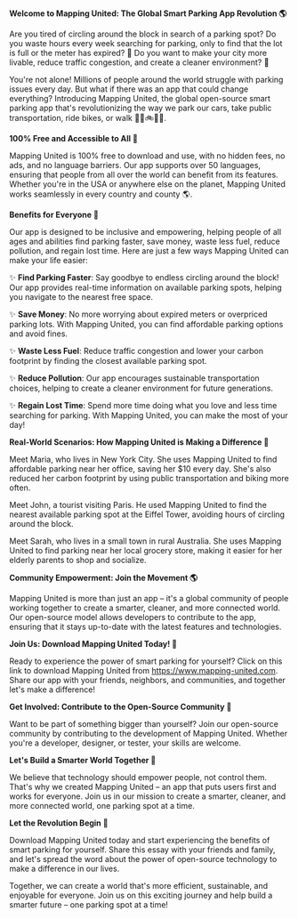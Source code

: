**Welcome to Mapping United: The Global Smart Parking App Revolution 🌎**

Are you tired of circling around the block in search of a parking spot? Do you waste hours every week searching for parking, only to find that the lot is full or the meter has expired? 🤯 Do you want to make your city more livable, reduce traffic congestion, and create a cleaner environment? 💚

You're not alone! Millions of people around the world struggle with parking issues every day. But what if there was an app that could change everything? Introducing Mapping United, the global open-source smart parking app that's revolutionizing the way we park our cars, take public transportation, ride bikes, or walk 🚗🚌🚲🚶‍♀️.

**100% Free and Accessible to All 🌟**

Mapping United is 100% free to download and use, with no hidden fees, no ads, and no language barriers. Our app supports over 50 languages, ensuring that people from all over the world can benefit from its features. Whether you're in the USA or anywhere else on the planet, Mapping United works seamlessly in every country and county 🌎.

**Benefits for Everyone 🤝**

Our app is designed to be inclusive and empowering, helping people of all ages and abilities find parking faster, save money, waste less fuel, reduce pollution, and regain lost time. Here are just a few ways Mapping United can make your life easier:

✨ **Find Parking Faster**: Say goodbye to endless circling around the block! Our app provides real-time information on available parking spots, helping you navigate to the nearest free space.

✨ **Save Money**: No more worrying about expired meters or overpriced parking lots. With Mapping United, you can find affordable parking options and avoid fines.

✨ **Waste Less Fuel**: Reduce traffic congestion and lower your carbon footprint by finding the closest available parking spot.

✨ **Reduce Pollution**: Our app encourages sustainable transportation choices, helping to create a cleaner environment for future generations.

✨ **Regain Lost Time**: Spend more time doing what you love and less time searching for parking. With Mapping United, you can make the most of your day!

**Real-World Scenarios: How Mapping United is Making a Difference 🌟**

Meet Maria, who lives in New York City. She uses Mapping United to find affordable parking near her office, saving her $10 every day. She's also reduced her carbon footprint by using public transportation and biking more often.

Meet John, a tourist visiting Paris. He used Mapping United to find the nearest available parking spot at the Eiffel Tower, avoiding hours of circling around the block.

Meet Sarah, who lives in a small town in rural Australia. She uses Mapping United to find parking near her local grocery store, making it easier for her elderly parents to shop and socialize.

**Community Empowerment: Join the Movement 🌎**

Mapping United is more than just an app – it's a global community of people working together to create a smarter, cleaner, and more connected world. Our open-source model allows developers to contribute to the app, ensuring that it stays up-to-date with the latest features and technologies.

**Join Us: Download Mapping United Today! 📲**

Ready to experience the power of smart parking for yourself? Click on this link to download Mapping United from https://www.mapping-united.com. Share our app with your friends, neighbors, and communities, and together let's make a difference!

**Get Involved: Contribute to the Open-Source Community 🤝**

Want to be part of something bigger than yourself? Join our open-source community by contributing to the development of Mapping United. Whether you're a developer, designer, or tester, your skills are welcome.

**Let's Build a Smarter World Together 💚**

We believe that technology should empower people, not control them. That's why we created Mapping United – an app that puts users first and works for everyone. Join us in our mission to create a smarter, cleaner, and more connected world, one parking spot at a time.

**Let the Revolution Begin 🎉**

Download Mapping United today and start experiencing the benefits of smart parking for yourself. Share this essay with your friends and family, and let's spread the word about the power of open-source technology to make a difference in our lives.

Together, we can create a world that's more efficient, sustainable, and enjoyable for everyone. Join us on this exciting journey and help build a smarter future – one parking spot at a time!